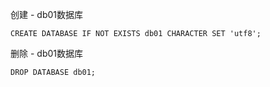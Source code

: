 创建 - db01数据库

    CREATE DATABASE IF NOT EXISTS db01 CHARACTER SET 'utf8';

删除 - db01数据库

    DROP DATABASE db01;